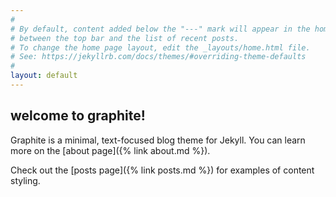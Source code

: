 ```yaml
---
#
# By default, content added below the "---" mark will appear in the home page
# between the top bar and the list of recent posts.
# To change the home page layout, edit the _layouts/home.html file.
# See: https://jekyllrb.com/docs/themes/#overriding-theme-defaults
#
layout: default
---
```


## welcome to graphite!

Graphite is a minimal, text-focused blog theme for Jekyll. You can learn more on the [about page]({% link about.md %}).

Check out the [posts page]({% link posts.md %}) for examples of content styling.

